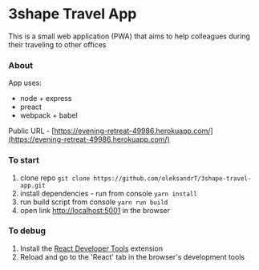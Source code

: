 # 3shape Travel App
This is a small web application (PWA) that aims to help colleagues during their traveling to other offices


### About
App uses:
* node + express
* preact
* webpack + babel

Public URL - [https://evening-retreat-49986.herokuapp.com/](https://evening-retreat-49986.herokuapp.com/)



### To start

1. clone repo
``` git clone https://github.com/oleksandrT/3shape-travel-app.git ```
2. install dependencies - run from console
``` yarn install ```
3. run build script from console
``` yarn run build ```
4. open link [http://localhost:5001](http://localhost:5001) in the browser



### To debug

1. Install the [React Developer Tools](https://github.com/facebook/react-devtools) extension
2. Reload and go to the 'React' tab in the browser's development tools
